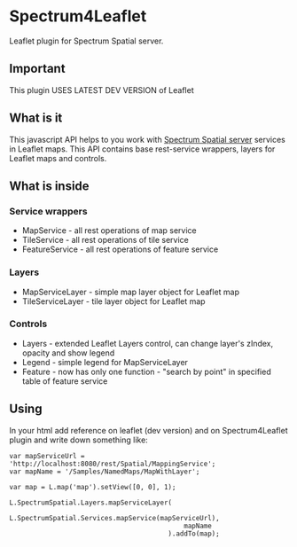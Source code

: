# Spectrum4Leaflet
Leaflet plugin for Spectrum Spatial server.

## Important 
This plugin USES LATEST DEV VERSION of Leaflet

## What is it
This javascript API helps to you work with [Spectrum Spatial server](http://www.mapinfo.com/products/server/) services in Leaflet maps. This API contains base rest-service wrappers, layers for Leaflet maps and controls. 

## What is inside
### Service wrappers
* MapService - all rest operations of map service
* TileService - all rest operations of tile service 
* FeatureService - all rest operations of feature service

### Layers
* MapServiceLayer - simple map layer object for Leaflet map
* TileServiceLayer - tile layer object for Leaflet map

### Controls
* Layers - extended Leaflet Layers control, can change layer's zIndex, opacity and show legend
* Legend - simple legend for MapServiceLayer
* Feature - now has only one function - "search by point" in specified table of feature service

## Using
In your html add reference on leaflet (dev version) and on Spectrum4Leaflet plugin and write down something like:
```
var mapServiceUrl = 'http://localhost:8080/rest/Spatial/MappingService';
var mapName = '/Samples/NamedMaps/MapWithLayer';

var map = L.map('map').setView([0, 0], 1);
		 
L.SpectrumSpatial.Layers.mapServiceLayer(
											L.SpectrumSpatial.Services.mapService(mapServiceUrl), 
											mapName
										).addTo(map);
```
